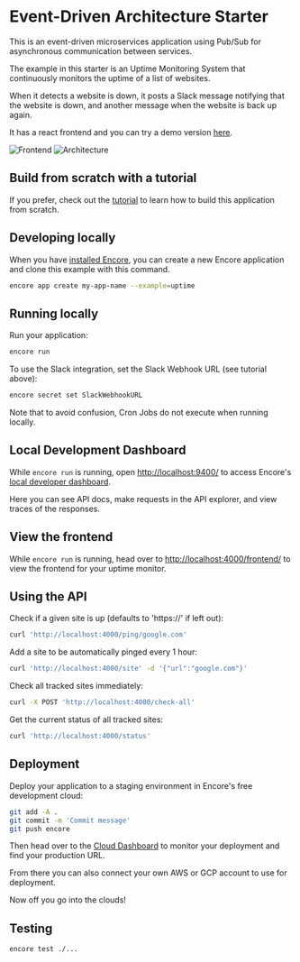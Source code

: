 # Event-Driven Architecture Starter

This is an event-driven microservices application using Pub/Sub for asynchronous communication between services.

The example in this starter is an Uptime Monitoring System that continuously monitors the uptime of a list of websites. 

When it detects a website is down, it posts a Slack message notifying that the website is down, and another message when the website is back up again.

It has a react frontend and you can try a demo version [here](https://uptime.encore.build/).

![Frontend](https://encore.dev/assets/tutorials/uptime/frontend.png)
![Architecture](https://encore.dev/assets/tutorials/uptime/encore-flow.png)


## Build from scratch with a tutorial

If you prefer, check out the [tutorial](https://encore.dev/docs/tutorials/uptime) to learn how to build this application from scratch.

## Developing locally

When you have [installed Encore](https://encore.dev/docs/install), you can create a new Encore application and clone this example with this command.

```bash
encore app create my-app-name --example=uptime
```

## Running locally

Run your application:
```bash
encore run
```
To use the Slack integration, set the Slack Webhook URL (see tutorial above):
```bash
encore secret set SlackWebhookURL
```

Note that to avoid confusion, Cron Jobs do not execute when running locally.

## Local Development Dashboard

While `encore run` is running, open <http://localhost:9400/> to access Encore's [local developer dashboard](https://encore.dev/docs/observability/dev-dash).

Here you can see API docs, make requests in the API explorer, and view traces of the responses.

## View the frontend

While `encore run` is running, head over to <http://localhost:4000/frontend/> to view the frontend for your uptime monitor.

## Using the API

Check if a given site is up (defaults to 'https://' if left out):
```bash
curl 'http://localhost:4000/ping/google.com'
```

Add a site to be automatically pinged every 1 hour:
```bash
curl 'http://localhost:4000/site' -d '{"url":"google.com"}'
```

Check all tracked sites immediately:
```bash
curl -X POST 'http://localhost:4000/check-all'
```

Get the current status of all tracked sites:
```bash
curl 'http://localhost:4000/status'
```

## Deployment

Deploy your application to a staging environment in Encore's free development cloud:

```bash
git add -A .
git commit -m 'Commit message'
git push encore
```

Then head over to the [Cloud Dashboard](https://app.encore.dev) to monitor your deployment and find your production URL.

From there you can also connect your own AWS or GCP account to use for deployment.

Now off you go into the clouds!

## Testing

```bash
encore test ./...
```
